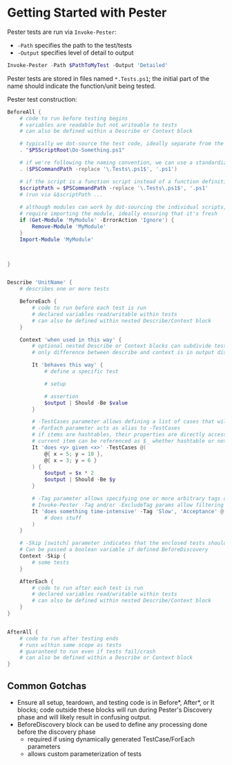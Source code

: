 # Getting Started with Pester

Pester tests are run via `Invoke-Pester`:
* `-Path` specifies the path to the test/tests
* `-Output` specifies level of detail to output

``` PowerShell
Invoke-Pester -Path $PathToMyTest -Output 'Detailed'
```

Pester tests are stored in files named `*.Tests.ps1`; the initial part of the name should indicate the function/unit being tested.

Pester test construction:

```PowerShell
BeforeAll {
    # code to run before testing begins
    # variables are readable but not writeable to tests
    # can also be defined within a Describe or Context block

    # typically we dot-source the test code, ideally separate from the module
    . "$PSScriptRoot\Do-Something.ps1"

    # if we're following the naming convention, we can use a standardized name substitution to find the file
    . ($PSCommandPath -replace '\.Tests\.ps1$', '.ps1')

    # if the script is a function script instead of a function definition
    $scriptPath = $PSCommandPath -replace '\.Tests\.ps1$', '.ps1'
    # (run via &$scriptPath ...
    
    # although modules can work by dot-sourcing the individual scripts, module scoping means testing may 
    # require importing the module, ideally ensuring that it's fresh
    if (Get-Module 'MyModule' -ErrorAction 'Ignore') {
        Remove-Module 'MyModule'
    }
    Import-Module 'MyModule'



}


Describe 'UnitName' {
    # describes one or more tests

    BeforeEach {
        # code to run before each test is run
        # declared variables read/writable within tests
        # can also be defined within nested Describe/Context block
    }

    Context 'when used in this way' {
        # optional nested Describe or Context blocks can subdivide tests further; can nest deeper
        # only difference between describe and context is in output display and when mocking for a specific scope

        It 'behaves this way' {
            # define a specific test

            # setup

            # assertion
            $output | Should -Be $value
        }

        # -TestCases parameter allows defining a list of cases that will be injected into scope and name
        # -ForEach parameter acts as alias to -TestCases
        # if items are hashtables, their properties are directly accessible
        # current item can be referenced as $_ whether hashtable or not
        It 'does <y> given <x>' -TestCases @(
            @{ x = 5; y = 10 },
            @{ x = 3; y = 6 }
        ) {
            $output = $x * 2
            $output | Should -Be $y
        }

        # -Tag parameter allows specifying one or more arbitrary tags describing the test
        # Invoke-Pester -Tag and/or -ExcludeTag params allow filtering tests by tag
        It 'does something time-intensive' -Tag 'Slow', 'Acceptance' @(
            # does stuff
        )
    }

    # -Skip [switch] parameter indicates that the enclosed tests should not be run
    # Can be passed a boolean variable if defined BeforeDiscovery
    Context -Skip {
        # some tests
    }

    AfterEach {
        # code to run after each test is run
        # declared variables read/writable within tests
        # can also be defined within nested Describe/Context block
    }
}


AfterAll {
    # code to run after testing ends
    # runs within same scope as tests
    # guaranteed to run even if tests fail/crash
    # can also be defined within a Describe or Context block
}

```

## Common Gotchas

- Ensure all setup, teardown, and testing code is in Before*, After*, or It blocks; code outside these blocks will run during Pester's Discovery phase and will likely result in confusing output.
- BeforeDiscovery block can be used to define any processing done before the discovery phase
    + required if using dynamically generated TestCase/ForEach parameters
    + allows custom parameterization of tests